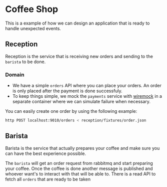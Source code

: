 # Coffee Shop

This is a example of how we can design an application that is ready to handle unexpected events.

## Reception

Reception is the service that is receiving new orders and sending to the `barista` to be done.

### Domain

* We have a simple `orders` API where you can place your orders. An order is only placed after the payment is done successfuly.
* To keep things simple, we mock the `payments` service with [wiremock](http://wiremock.org) in a separate container where we can simulate failure when necessary.

You can easily create one order by using the following example:

```sh
http POST localhost:9010/orders < reception/fixtures/order.json
```

## Barista

Barista is the service that actually prepares your coffee and make sure you can have the best experience possible.

The `barista` will get an order request from rabbitmq and start preparing your coffee. Once the coffee is done another message is published
and whoever want's to interact with that will be able to.
There is a read API to fetch all `orders` that are ready to be taken
